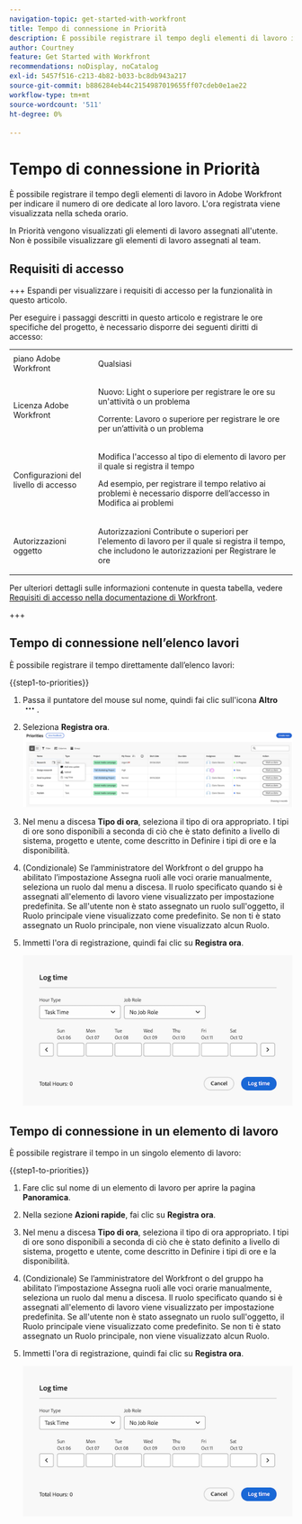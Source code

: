 ```yaml
---
navigation-topic: get-started-with-workfront
title: Tempo di connessione in Priorità
description: È possibile registrare il tempo degli elementi di lavoro in Adobe Workfront per indicare il numero di ore dedicate al loro lavoro. L'ora registrata viene visualizzata nella scheda orario.
author: Courtney
feature: Get Started with Workfront
recommendations: noDisplay, noCatalog
exl-id: 5457f516-c213-4b82-b033-bc8db943a217
source-git-commit: b886284eb44c2154987019655ff07cdeb0e1ae22
workflow-type: tm+mt
source-wordcount: '511'
ht-degree: 0%

---
```


# Tempo di connessione in Priorità

È possibile registrare il tempo degli elementi di lavoro in Adobe Workfront per indicare il numero di ore dedicate al loro lavoro. L&#39;ora registrata viene visualizzata nella scheda orario.

In Priorità vengono visualizzati gli elementi di lavoro assegnati all&#39;utente. Non è possibile visualizzare gli elementi di lavoro assegnati al team.

## Requisiti di accesso

+++ Espandi per visualizzare i requisiti di accesso per la funzionalità in questo articolo.

Per eseguire i passaggi descritti in questo articolo e registrare le ore specifiche del progetto, è necessario disporre dei seguenti diritti di accesso:

<table style="table-layout:auto"> 
 <col> 
 <col> 
 <tbody> 
  <tr> 
   <td role="rowheader">piano Adobe Workfront</td> 
   <td> <p>Qualsiasi</p> </td> 
  </tr> 
  <tr> 
   <td role="rowheader">Licenza Adobe Workfront</td> 
   <td> <p>Nuovo: Light o superiore per registrare le ore su un'attività o un problema</p>
   <p>Corrente: Lavoro o superiore per registrare le ore per un’attività o un problema</p> </td> 
  </tr> 
  <tr> 
   <td role="rowheader">Configurazioni del livello di accesso</td> 
   <td> <p>Modifica l'accesso al tipo di elemento di lavoro per il quale si registra il tempo </p> <p>Ad esempio, per registrare il tempo relativo ai problemi è necessario disporre dell’accesso in Modifica ai problemi</p> </td> 
  </tr> 
  <tr> 
   <td role="rowheader">Autorizzazioni oggetto</td> 
   <td> <p>Autorizzazioni Contribute o superiori per l'elemento di lavoro per il quale si registra il tempo, che includono le autorizzazioni per Registrare le ore</p> </td> 
  </tr> 
 </tbody> 
</table>

Per ulteriori dettagli sulle informazioni contenute in questa tabella, vedere [Requisiti di accesso nella documentazione di Workfront](/help/quicksilver/administration-and-setup/add-users/access-levels-and-object-permissions/access-level-requirements-in-documentation.md).

+++

## Tempo di connessione nell’elenco lavori

È possibile registrare il tempo direttamente dall’elenco lavori:

{{step1-to-priorities}}

1. Passa il puntatore del mouse sul nome, quindi fai clic sull&#39;icona **Altro** ![Altro](assets/more-icon.png).
1. Seleziona **Registra ora**.
   ![Aggiorna, registra ora e carica](assets/update-log-upload.png)
1. Nel menu a discesa **Tipo di ora**, seleziona il tipo di ora appropriato. I tipi di ore sono disponibili a seconda di ciò che è stato definito a livello di sistema, progetto e utente, come descritto in Definire i tipi di ore e la disponibilità.

1. (Condizionale) Se l’amministratore del Workfront o del gruppo ha abilitato l’impostazione Assegna ruoli alle voci orarie manualmente, seleziona un ruolo dal menu a discesa. Il ruolo specificato quando si è assegnati all&#39;elemento di lavoro viene visualizzato per impostazione predefinita. Se all&#39;utente non è stato assegnato un ruolo sull&#39;oggetto, il Ruolo principale viene visualizzato come predefinito. Se non ti è stato assegnato un Ruolo principale, non viene visualizzato alcun Ruolo.

1. Immetti l&#39;ora di registrazione, quindi fai clic su **Registra ora**.

   ![Registrare ore](assets/log-time-dialog.png)

## Tempo di connessione in un elemento di lavoro

È possibile registrare il tempo in un singolo elemento di lavoro:

{{step1-to-priorities}}

1. Fare clic sul nome di un elemento di lavoro per aprire la pagina **Panoramica**.
1. Nella sezione **Azioni rapide**, fai clic su **Registra ora**.
1. Nel menu a discesa **Tipo di ora**, seleziona il tipo di ora appropriato. I tipi di ore sono disponibili a seconda di ciò che è stato definito a livello di sistema, progetto e utente, come descritto in Definire i tipi di ore e la disponibilità.
1. (Condizionale) Se l’amministratore del Workfront o del gruppo ha abilitato l’impostazione Assegna ruoli alle voci orarie manualmente, seleziona un ruolo dal menu a discesa. Il ruolo specificato quando si è assegnati all&#39;elemento di lavoro viene visualizzato per impostazione predefinita. Se all&#39;utente non è stato assegnato un ruolo sull&#39;oggetto, il Ruolo principale viene visualizzato come predefinito. Se non ti è stato assegnato un Ruolo principale, non viene visualizzato alcun Ruolo.

1. Immetti l&#39;ora di registrazione, quindi fai clic su **Registra ora**.

   ![Registrare ore](assets/log-time-dialog.png)
